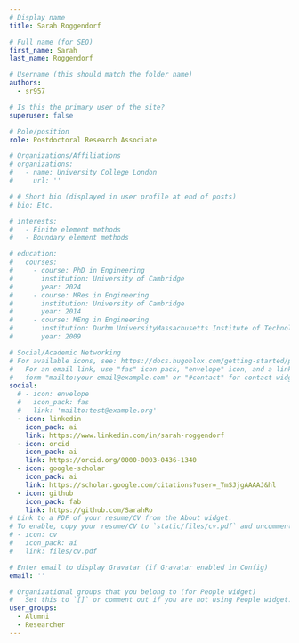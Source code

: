 ```yaml
---
# Display name
title: Sarah Roggendorf

# Full name (for SEO)
first_name: Sarah
last_name: Roggendorf

# Username (this should match the folder name)
authors:
  - sr957

# Is this the primary user of the site?
superuser: false

# Role/position
role: Postdoctoral Research Associate

# Organizations/Affiliations
# organizations:
#   - name: University College London
#     url: ''

# # Short bio (displayed in user profile at end of posts)
# bio: Etc.

# interests:
#   - Finite element methods
#   - Boundary element methods

# education:
#   courses:
#     - course: PhD in Engineering
#       institution: University of Cambridge
#       year: 2024
#     - course: MRes in Engineering
#       institution: University of Cambridge
#       year: 2014
#     - course: MEng in Engineering
#       institution: Durhm UniversityMassachusetts Institute of Technology
#       year: 2009

# Social/Academic Networking
# For available icons, see: https://docs.hugoblox.com/getting-started/page-builder/#icons
#   For an email link, use "fas" icon pack, "envelope" icon, and a link in the
#   form "mailto:your-email@example.com" or "#contact" for contact widget.
social:
  # - icon: envelope
  #   icon_pack: fas
  #   link: 'mailto:test@example.org'
  - icon: linkedin
    icon_pack: ai
    link: https://www.linkedin.com/in/sarah-roggendorf
  - icon: orcid
    icon_pack: ai
    link: https://orcid.org/0000-0003-0436-1340
  - icon: google-scholar
    icon_pack: ai
    link: https://scholar.google.com/citations?user=_TmSJjgAAAAJ&hl
  - icon: github
    icon_pack: fab
    link: https://github.com/SarahRo
# Link to a PDF of your resume/CV from the About widget.
# To enable, copy your resume/CV to `static/files/cv.pdf` and uncomment the lines below.
# - icon: cv
#   icon_pack: ai
#   link: files/cv.pdf

# Enter email to display Gravatar (if Gravatar enabled in Config)
email: ''

# Organizational groups that you belong to (for People widget)
#   Set this to `[]` or comment out if you are not using People widget.
user_groups:
  - Alumni
  - Researcher
---
```


<!-- Jørgen was as Postdoctoral Research Associate (2019--2022) working on
the ASiMoV Project. He is now a Senior Research Engineering at Simula Research Laboratory. -->